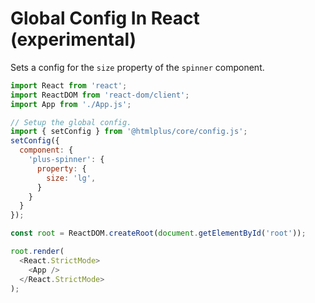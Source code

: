 # Global Config In React (experimental)

Sets a config for the `size` property of the `spinner` component.

```js
import React from 'react';
import ReactDOM from 'react-dom/client';
import App from './App.js';

// Setup the global config.
import { setConfig } from '@htmlplus/core/config.js';
setConfig({
  component: {
    'plus-spinner': {
      property: {
        size: 'lg',
      }
    }
  }
});

const root = ReactDOM.createRoot(document.getElementById('root'));

root.render(
  <React.StrictMode>
    <App />
  </React.StrictMode>
);
```
